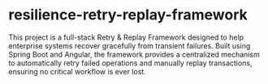 # resilience-retry-replay-framework
This project is a full-stack Retry &amp; Replay Framework designed to help enterprise systems recover gracefully from transient failures. Built using Spring Boot and Angular, the framework provides a centralized mechanism to automatically retry failed operations and manually replay transactions, ensuring no critical workflow is ever lost.
